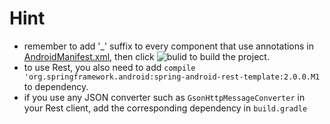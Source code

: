 # Hint
- remember to add '_' suffix to every component that use annotations in [AndroidManifest.xml](AndroidAnotationsDemo/app/src/main/AndroidManifest.xml), then click ![bulid](http://brotherjing-images.stor.sinaapp.com/res/build.JPG) to build the project.
- to use Rest, you also need to add ```compile 'org.springframework.android:spring-android-rest-template:2.0.0.M1``` to dependency.
- if you use any JSON converter such as ```GsonHttpMessageConverter``` in your Rest client, add the corresponding dependency in ```build.gradle```